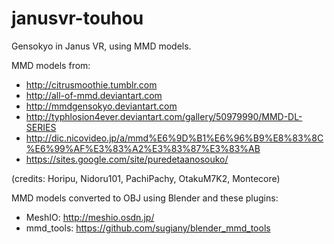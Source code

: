 # janusvr-touhou
Gensokyo in Janus VR, using MMD models.

MMD models from:
- http://citrusmoothie.tumblr.com
- http://all-of-mmd.deviantart.com
- http://mmdgensokyo.deviantart.com
- http://typhlosion4ever.deviantart.com/gallery/50979990/MMD-DL-SERIES
- http://dic.nicovideo.jp/a/mmd%E6%9D%B1%E6%96%B9%E8%83%8C%E6%99%AF%E3%83%A2%E3%83%87%E3%83%AB
- https://sites.google.com/site/puredetaanosouko/

(credits: Horipu, Nidoru101, PachiPachy, OtakuM7K2, Montecore)

MMD models converted to OBJ using Blender and these plugins:
- MeshIO: http://meshio.osdn.jp/
- mmd_tools: https://github.com/sugiany/blender_mmd_tools
